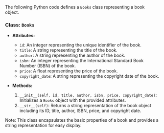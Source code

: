 The following Python code defines a `Books` class representing a book object.

### Class: `Books`
- **Attributes:**
  - `id`: An integer representing the unique identifier of the book.
  - `title`: A string representing the title of the book.
  - `author`: A string representing the author of the book.
  - `isbn`: An integer representing the International Standard Book Number (ISBN) of the book.
  - `price`: A float representing the price of the book.
  - `copyright_date`: A string representing the copyright date of the book.

- **Methods:**
  1. `__init__(self, id, title, author, isbn, price, copyright_date)`: Initializes a `Books` object with the provided attributes.
  2. `__str__(self)`: Returns a string representation of the book object including its ID, title, author, ISBN, price, and copyright date.

Note: This class encapsulates the basic properties of a book and provides a string representation for easy display.
